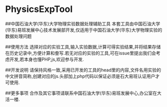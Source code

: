 # PhysicsExpTool
##中国石油大学(华东)大学物理实验数据处理辅助工具
本套工具由中国石油大学(华东)易班发展中心技术发展部开发,仅适用于中国石油大学(华东)大学物理实验的数据处理问题

##使用方法
选择对应的实验工具,输入实验数据,计算可得实验结果,并将结果存储在历史记录中,方便计算和誊写.若无对应的实验的工具,可在issue里提出我们会考虑开发,若本身也懂PHP,js,欢迎参与开发.

##开发说明
请保持风格一致,采用已开发的工具的head里的内容,文件名用实验的中文拼音简称,创建对应的js.头部加上php代码以保证必须是石大易班认证用户才可使用.

##更多事项
合作及其它事项请联系中国石油大学(华东)易班发展中心,办公室在大活一楼.